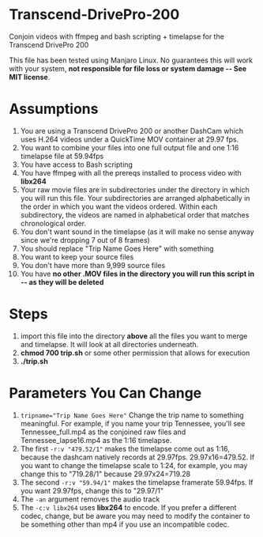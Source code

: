 # Transcend-DrivePro-200
Conjoin videos with ffmpeg and bash scripting + timelapse for the Transcend DrivePro 200

This file has been tested using Manjaro Linux.  No guarantees this will work with your system, **not responsible for file loss or system damage -- See MIT license**.

# Assumptions
1) You are using a Transcend DrivePro 200 or another DashCam which uses H.264 videos under a QuickTime MOV container at 29.97 fps.
2) You want to combine your files into one full output file and one 1:16 timelapse file at 59.94fps
3) You have access to Bash scripting
4) You have ffmpeg with all the prereqs installed to process video with **libx264**
5) Your raw movie files are in subdirectories under the directory in which you will run this file.  Your subdirectories are arranged alphabetically in the order in which you want the videos ordered.  Within each subdirectory, the videos are named in alphabetical order that matches chronological order.
6) You don't want sound in the timelapse (as it will make no sense anyway since we're dropping 7 out of 8 frames)
7) You should replace "Trip Name Goes Here" with something 
8) You want to keep your source files
9) You don't have more than 9,999 source files
10) You have **no other .MOV files in the directory you will run this script in -- as they will be deleted**

# Steps
1) import this file into the directory **above** all the files you want to merge and timelapse.  It will look at all directories underneath.
2) **chmod 700 trip.sh** or some other permission that allows for execution
3) **./trip.sh**

# Parameters You Can Change
1) `tripname="Trip Name Goes Here"` Change the trip name to something meaningful.  For example, if you name your trip Tennessee, you'll see Tennessee_full.mp4 as the conjoined raw files and Tennessee_lapse16.mp4 as the 1:16 timelapse.
2) The first `-r:v "479.52/1"` makes the timelapse come out as 1:16, because the dashcam natively records at 29.97fps.  29.97x16=479.52.  If you want to change the timelapse scale to 1:24, for example, you may change this to "719.28/1" because 29.97x24=719.28
3) The second `-r:v "59.94/1"` makes the timelapse framerate 59.94fps.  If you want 29.97fps, change this to "29.97/1"
4) The `-an` argument removes the audio track
5) The `-c:v libx264` uses **libx264** to encode.  If you prefer a different codec, change, but be aware you may need to modify the container to be something other than mp4 if you use an incompatible codec.

